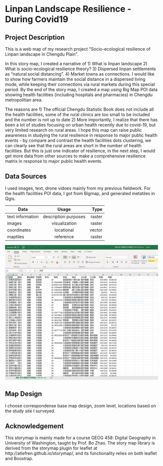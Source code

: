 # Linpan Landscape Resilience - During Covid19

## Project Description
<p>This is a web map of my research project "Socio-ecological resilience of Linpan landscape in Chengdu Plain". </p>

<p>In this story map, I created a narrative of 1) What is linpan landscape 2) What is socio-ecological resilience theory? 3) Dispersed linpan settlements as “natural social distancing”. 4) Market towns as connections. I would like to show how farmers maintain the social distance in a dispersed living mode, while keeping their connections via rural markets during this special period. By the end of the story map, I created a map using Big Map POI data showing health facilities (including hospitals and pharmacies) in Chengdu metropolitian area.
<p>The reasons are 1) The official Chengdu Statistic Book does not include all the health facilities, some of the rural clinics are too small to be included and the number is not up to date 2) More importantly, I realize that there has been a lot of studies focusing on urban health recently due to covid-19, but very limited research on rural areas. I hope this map can raise public awareness in studying the rural resilience in response to major public health events - by compare and contrast the health facilities dots clustering, we can clearly see that the rural areas are short in the number of health facilities. But this is just one indicator of resilience, in the next step, I would get more data from other sources to make a comprehensive resilience matrix in response to major public health events.</p>

## Data Sources
<p> I used images, text, drone vidoes mainly from my previous fieldwork. For the health facilities POI data, I got from Bigmap, and generated metatiles in Qgis.</p>

| Data        | Usage           | Type  |
| ------------- |:-------------:| -----:|
| text information      | description purposes | raster |
| images      | visualization     |   raster |
| coordinates | locational      |    vector |
| maptiles    | reference     | raster |

<img src="assets/Capture.JPG" width='600'>

## Map Design
<p> I choose correspondense base map design, zoom level, locations based on the study site I surveyed. </p>


## Acknowledgement
<p> This storymap is mainly made for a course GEOG 458: Digital Geography in University of Washington, taught by Prof. Bo Zhao. The story map library is derived from the storymap plugin for leaflet at http://atlefren.github.io/storymap/, and its functionality relies on both leaflet and Boostrap. </p>
